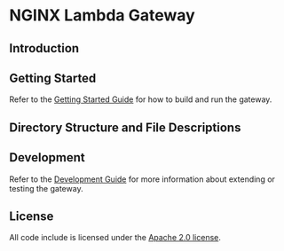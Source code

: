 # NGINX Lambda Gateway

## Introduction

## Getting Started

Refer to the [Getting Started Guide](docs/getting_started.md) for how to build
and run the gateway.

## Directory Structure and File Descriptions


## Development

Refer to the [Development Guide](docs/development.md) for more information about
extending or testing the gateway.

## License

All code include is licensed under the [Apache 2.0 license](LICENSE.txt).
